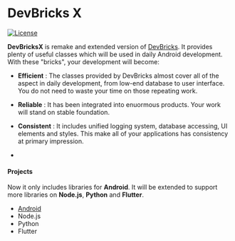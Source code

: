 # DevBricks X
[![License](https://poser.pugx.org/dreamfactory/dreamfactory/license.svg)](http://www.apache.org/licenses/LICENSE-2.0) 

**DevBricksX** is remake and extended version of [DevBricks](https://github.com/dailystudio/devbricks). It provides plenty of useful classes which will be used in daily Android development. With these "bricks", your development will become:

- **Efficient** : The classes provided by DevBricks almost cover all of the aspect in daily development, from low-end database to user interface. You do not need to waste your time on those repeating work.
- **Reliable** :  It has been integrated into enuormous products. Your work will stand on stable foundation. 
- **Consistent** : It includes unified logging system, database accessing, UI elements and styles. This make all of your applications has consistency at primary impression.

-

#### Projects

Now it only includes libraries for **Android**. It will be extended to support more libraries on **Node.js**, **Python** and **Flutter**.

- [Android](./android/README.md)
- Node.js
- Python
- Flutter